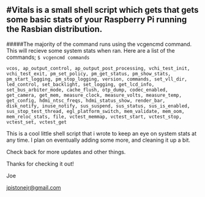 #Vitals is a small shell script which gets that gets some basic stats of your Raspberry Pi running the Rasbian distribution. 
---
#####The majority of the command runs using the vcgencmd command. This will recieve some system stats when ran. Here are a list of the commands;
```$ vcgencmd commands```

```vcos, ap_output_control, ap_output_post_processing, vchi_test_init, vchi_test_exit, pm_set_policy, pm_get_status, pm_show_stats, pm_start_logging, pm_stop_logging, version, commands, set_vll_dir, led_control, set_backlight, set_logging, get_lcd_info, set_bus_arbiter_mode, cache_flush, otp_dump, codec_enabled, get_camera, get_mem, measure_clock, measure_volts, measure_temp, get_config, hdmi_ntsc_freqs, hdmi_status_show, render_bar, disk_notify, inuse_notify, sus_suspend, sus_status, sus_is_enabled, sus_stop_test_thread, egl_platform_switch, mem_validate, mem_oom, mem_reloc_stats, file, vctest_memmap, vctest_start, vctest_stop, vctest_set, vctest_get```

This is a cool little shell script that i wrote to keep an eye on system stats at any time. I plan on eventually adding some more, and cleaning it up a bit. 

Check back for more updates and other things.

Thanks for checking it out! 

Joe 

jpistonejr@gmail.com
